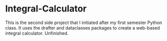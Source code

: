 # Integral-Calculator
This is the second side project that I initiated after my first semester Python class. It uses the drafter and dataclasses packages to create a web-based integral calculator. Unfinished.
